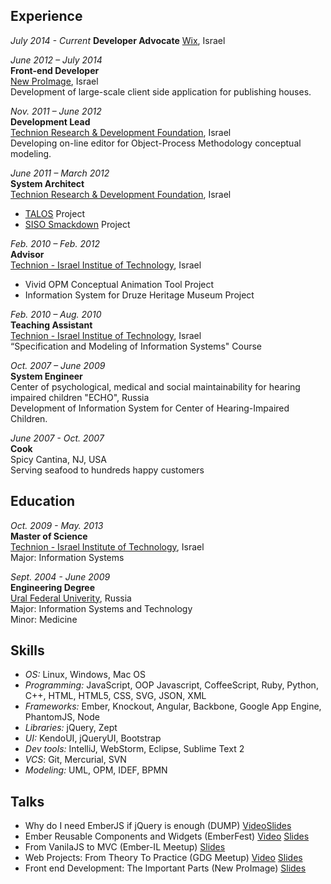 ## Experience
*July 2014 - Current*
**Developer Advocate**
[Wix](http://wix.com), Israel

*June 2012 – July 2014*  
**Front-end Developer**  
[New ProImage](http://www.new-proimage.com/), Israel    
Development of large-scale client side application for publishing houses.  


*Nov. 2011 – June 2012*  
**Development Lead**  
[Technion Research & Development Foundation](http://www.trdf.co.il/eng/), Israel  
Developing on-line editor for Object-Process Methodology conceptual modeling.  


*June 2011 – March 2012*  
**System Architect**  
[Technion Research & Development Foundation](http://www.trdf.co.il/eng/), Israel  

* [TALOS](http://www.talos-border.eu/) Project
* [SISO Smackdown](http://sisosmackdown.com/) Project

*Feb. 2010 – Feb. 2012*  
**Advisor**   
[Technion - Israel Institue of Technology](http://www1.technion.ac.il/en), Israel  

* Vivid OPM Conceptual Animation Tool Project
* Information System for Druze Heritage Museum Project

*Feb. 2010 – Aug. 2010*  
**Teaching Assistant**  
[Technion - Israel Institue of Technology](http://www1.technion.ac.il/en), Israel  
“Specification and Modeling of Information Systems" Course


*Oct. 2007 – June 2009*  
**System Engineer**  
Center of psychological, medical and social maintainability for hearing impaired children "ECHO", Russia  
Development of Information System for Center of Hearing-Impaired Children.    

*June 2007 - Oct. 2007*  
**Cook**  
Spicy Cantina, NJ, USA  
Serving seafood to hundreds happy customers


## Education
*Oct. 2009 - May. 2013*  
**Master of Science**   
[Technion - Israel Institute of Technology](http://www1.technion.ac.il/en), Israel   
Major: Information Systems  

*Sept. 2004 - June 2009*  
**Engineering Degree**  
[Ural Federal Univerity](http://urfu.ru/en/home/), Russia  
Major: Information Systems and Technology  
Minor: Medicine  

## Skills
* *OS:* Linux, Windows, Mac OS
* *Programming:* JavaScript, OOP Javascript, CoffeeScript, Ruby, Python, C++, HTML, HTML5, CSS, SVG, JSON, XML
* *Frameworks:* Ember, Knockout, Angular, Backbone, Google App Engine, PhantomJS, Node
* *Libraries:* jQuery, Zept
* *UI:* KendoUI, jQueryUI, Bootstrap
* *Dev tools:* IntelliJ, WebStorm, Eclipse, Sublime Text 2
* *VCS*: Git, Mercurial, SVN
* *Modeling:* UML, OPM, IDEF, BPMN

## Talks
* Why do I need EmberJS if jQuery is enough (DUMP) [Video](http://vimeo.com/90836496)[Slides](http://www.slideshare.net/bolshchikov/emberjs-32303975)
* Ember Reusable Components and Widgets (EmberFest) [Video](http://www.infoq.com/presentations/ember-view-handlebars-ui) [Slides](http://www.slideshare.net/bolshchikov/ember-fest-reusable-components-and-widgets)
* From VanilaJS to MVC (Ember-IL Meetup) [Slides](https://docs.google.com/presentation/d/1zcHwOS8LUIEUi56oFE85lECP0mr0mOLbe2QeYKL-I2w/edit?usp=sharing)
* Web Projects: From Theory To Practice (GDG Meetup) [Video](https://www.youtube.com/watch?v=zfuIMYYDbac&feature=youtu.be) [Slides](http://www.slideshare.net/bolshchikov/copy-of-lecture-2-from-theory-to-practice)
* Front end Development: The Important Parts (New ProImage) [Slides](http://www.slideshare.net/bolshchikov/frothe-important-parts)


